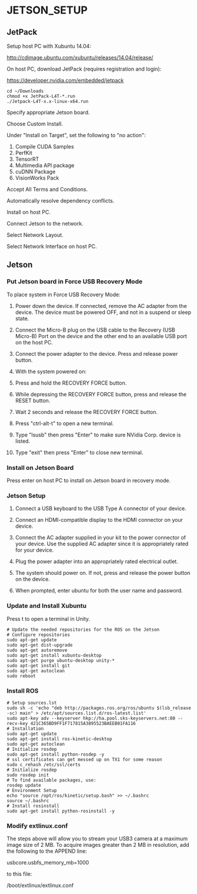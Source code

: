 # JETSON_SETUP


## JetPack

Setup host PC with Xubuntu 14.04:

<http://cdimage.ubuntu.com/xubuntu/releases/14.04/release/>

On host PC, download JetPack (requires registration and login):

<https://developer.nvidia.com/embedded/jetpack>

```shell
cd ~/Downloads
chmod +x JetPack-L4T-*.run
./Jetpack-L4T-x.x-linux-x64.run
```

Specify appropriate Jetson board.

Choose Custom Install.

Under "Install on Target", set the following to "no action":

1) Compile CUDA Samples
2) PerfKit
3) TensorRT
4) Multimedia API package
5) cuDNN Package
6) VisionWorks Pack

Accept All Terms and Conditions.

Automatically resolve dependency conflicts.

Install on host PC.

Connect Jetson to the network.

Select Network Layout.

Select Network Interface on host PC.

## Jetson

### Put Jetson board in Force USB Recovery Mode

To place system in Force USB Recovery Mode:

1. Power down the device. If connected, remove the AC adapter from the
   device. The device must be powered OFF, and not in a suspend or
   sleep state.

2. Connect the Micro-B plug on the USB cable to the Recovery (USB
   Micro-B) Port on the device and the other end to an available USB
   port on the host PC.

3. Connect the power adapter to the device. Press and release power button.

4. With the system powered on:

5. Press and hold the RECOVERY FORCE button.

6. While depressing the RECOVERY FORCE button, press and release the
   RESET button.

7. Wait 2 seconds and release the RECOVERY FORCE button.

8. Press "ctrl-alt-t" to open a new terminal.

9. Type "lsusb" then press "Enter" to make sure NVidia Corp. device is listed.

10. Type "exit" then press "Enter" to close new terminal.

### Install on Jetson Board

Press enter on host PC to install on Jetson board in recovery mode.

### Jetson Setup

1. Connect a USB keyboard to the USB Type A connector of your device.

2. Connect an HDMI-compatible display to the HDMI connector on your
   device.

3. Connect the AC adapter supplied in your kit to the power connector
   of your device. Use the supplied AC adapter since it is
   appropriately rated for your device.

4. Plug the power adapter into an appropriately rated electrical
   outlet.

5. The system should power on. If not, press and release the power
   button on the device.

6. When prompted, enter ubuntu for both the user name and password.

### Update and Install Xubuntu

Press <ctrl><alt>t to open a terminal in Unity.

```shell
# Update the needed repositories for the ROS on the Jetson
# Configure repositories
sudo apt-get update
sudo apt-get dist-upgrade
sudo apt-get autoremove
sudo apt-get install xubuntu-desktop
sudo apt-get purge ubuntu-desktop unity-*
sudo apt-get install git
sudo apt-get autoclean
sudo reboot
```

### Install ROS

```shell
# Setup sources.lst
sudo sh -c 'echo "deb http://packages.ros.org/ros/ubuntu $(lsb_release -sc) main" > /etc/apt/sources.list.d/ros-latest.list'
sudo apt-key adv --keyserver hkp://ha.pool.sks-keyservers.net:80 --recv-key 421C365BD9FF1F717815A3895523BAEEB01FA116
# Installation
sudo apt-get update
sudo apt-get install ros-kinetic-desktop
sudo apt-get autoclean
# Initialize rosdep
sudo apt-get install python-rosdep -y
# ssl certificates can get messed up on TX1 for some reason
sudo c_rehash /etc/ssl/certs
# Initialize rosdep
sudo rosdep init
# To find available packages, use:
rosdep update
# Environment Setup
echo "source /opt/ros/kinetic/setup.bash" >> ~/.bashrc
source ~/.bashrc
# Install rosinstall
sudo apt-get install python-rosinstall -y
```

### Modify extlinux.conf

The steps above will allow you to stream your USB3 camera at a maximum image
size of 2 MB. To acquire images greater than 2 MB in resolution, add the
following to the APPEND line:

usbcore.usbfs_memory_mb=1000

to this file:

/boot/extlinux/extlinux.conf
